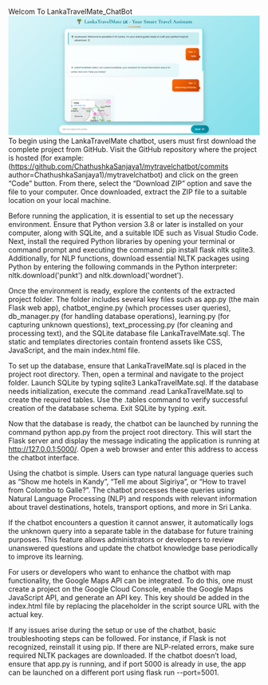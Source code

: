 Welcom To LankaTravelMate_ChatBot
![Image alt](https://github.com/ChathushkaSanjaya1/LankaTravelMate_ChatBot/blob/5a5c262801b07205573f84748f7cc5a97b1c71ce/LankaTravelMate.png)
To begin using the LankaTravelMate chatbot, users must first download the complete project from GitHub. Visit the GitHub repository where the project is hosted (for example:(https://github.com/ChathushkaSanjaya1/mytravelchatbot/commits author=ChathushkaSanjaya1)/mytravelchatbot) and click on the green “Code” button. From there, select the “Download ZIP” option and save the file to your computer. Once downloaded, extract the ZIP file to a suitable location on your local machine.

Before running the application, it is essential to set up the necessary environment. Ensure that Python version 3.8 or later is installed on your computer, along with SQLite, and a suitable IDE such as Visual Studio Code. Next, install the required Python libraries by opening your terminal or command prompt and executing the command: pip install flask nltk sqlite3. Additionally, for NLP functions, download essential NLTK packages using Python by entering the following commands in the Python interpreter: nltk.download('punkt') and nltk.download('wordnet').

Once the environment is ready, explore the contents of the extracted project folder. The folder includes several key files such as app.py (the main Flask web app), chatbot_engine.py (which processes user queries), db_manager.py (for handling database operations), learning.py (for capturing unknown questions), text_processing.py (for cleaning and processing text), and the SQLite database file LankaTravelMate.sql. The static and templates directories contain frontend assets like CSS, JavaScript, and the main index.html file.

To set up the database, ensure that LankaTravelMate.sql is placed in the project root directory. Then, open a terminal and navigate to the project folder. Launch SQLite by typing sqlite3 LankaTravelMate.sql. If the database needs initialization, execute the command .read LankaTravelMate.sql to create the required tables. Use the .tables command to verify successful creation of the database schema. Exit SQLite by typing .exit.

Now that the database is ready, the chatbot can be launched by running the command python app.py from the project root directory. This will start the Flask server and display the message indicating the application is running at http://127.0.0.1:5000/. Open a web browser and enter this address to access the chatbot interface.

Using the chatbot is simple. Users can type natural language queries such as “Show me hotels in Kandy”, “Tell me about Sigiriya”, or “How to travel from Colombo to Galle?”. The chatbot processes these queries using Natural Language Processing (NLP) and responds with relevant information about travel destinations, hotels, transport options, and more in Sri Lanka.

If the chatbot encounters a question it cannot answer, it automatically logs the unknown query into a separate table in the database for future training purposes. This feature allows administrators or developers to review unanswered questions and update the chatbot knowledge base periodically to improve its learning.

For users or developers who want to enhance the chatbot with map functionality, the Google Maps API can be integrated. To do this, one must create a project on the Google Cloud Console, enable the Google Maps JavaScript API, and generate an API key. This key should be added in the index.html file by replacing the placeholder in the script source URL with the actual key.

If any issues arise during the setup or use of the chatbot, basic troubleshooting steps can be followed. For instance, if Flask is not recognized, reinstall it using pip. If there are NLP-related errors, make sure required NLTK packages are downloaded. If the chatbot doesn’t load, ensure that app.py is running, and if port 5000 is already in use, the app can be launched on a different port using flask run --port=5001.
